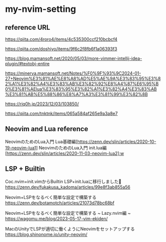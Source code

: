 # my-nvim-setting

## reference URL

https://qiita.com/4roro4/items/4c535300ccf210bcbcf4

https://qiita.com/doshiyo/items/9f6c2f8fb6f1a06393f3

https://blog.mamansoft.net/2020/05/03/more-vimmer-intellij-idea-plugin/#textobj-entire

https://minerva.mamansoft.net/Notes/%F0%9F%93%9C2024-01-27+Neovim%E3%81%AE%E8%A8%AD%E5%AE%9A%E3%83%95%E3%82%A1%E3%82%A4%E3%83%AB%E3%82%92%E8%A4%87%E6%95%B0%E3%81%AElua%E3%83%95%E3%82%A1%E3%82%A4%E3%83%AB%E3%81%AB%E5%88%86%E8%A7%A3%E3%81%99%E3%82%8B

https://riq0h.jp/2023/12/03/103850/

https://qiita.com/tnktnk/items/065a584af265e9a3a8e7

## Neovim and Lua reference

NeovimのためのLua入門 Lua基礎編[https://zenn.dev/slin/articles/2020-10-19-neovim-lua1]
NeovimのためのLua入門 init.lua編[https://zenn.dev/slin/articles/2020-11-03-neovim-lua2]:w

## LSP + Builtin
Coc.nvim+init.vimからBuiltin LSP+init.luaに移行しました💪
https://zenn.dev/fukakusa_kadoma/articles/99e8f3ab855a56

Neovim+LSPをなるべく簡単な設定で構築する
https://zenn.dev/botamotch/articles/21073d78bc68bf

Neovim+LSPをなるべく簡単な設定で構築する ~ Lazy.nvim編 ~
https://wagomu.me/blog/2023-05-17-vim-ekiden/

MacのUnityでLSPが適切に働くようにNeovimをセットアップする
https://blog.shinonome.io/unity-neovim/
